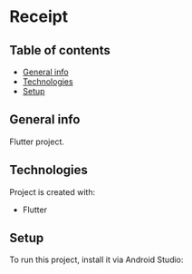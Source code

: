 # Receipt
## Table of contents
* [General info](#general-info)
* [Technologies](#technologies)
* [Setup](#setup)

## General info
Flutter project.
	
## Technologies
Project is created with:
* Flutter
	
## Setup
To run this project, install it via Android Studio:
